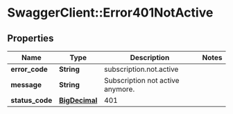 # SwaggerClient::Error401NotActive

## Properties
Name | Type | Description | Notes
------------ | ------------- | ------------- | -------------
**error_code** | **String** | subscription.not.active | 
**message** | **String** | Subscription not active anymore. | 
**status_code** | [**BigDecimal**](BigDecimal.md) | 401 | 


